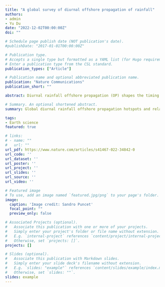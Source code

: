 ```yaml
---
title: "A global survey of diurnal offshore propagation of rainfall"
authors:
- admin
- Yu Du
date: "2022-12-02T00:00:00Z"
doi: ""

# Schedule page publish date (NOT publication's date).
#publishDate: "2017-01-01T00:00:00Z"

# Publication type.
# Accepts a single type but formatted as a YAML list (for Hugo requirements).
# Enter a publication type from the CSL standard.
publication_types: ["Article"]

# Publication name and optional abbreviated publication name.
publication: "Nature Communications"
publication_short: ""

abstract: Diurnal rainfall offshore propagation (OP) shapes the timing and intensity of coastal rainfall and thus impacts both nature and society. Previous OP studies have rarely compared various coasts, and a consensus regarding physical mechanisms has not been reached on a global scale. Here, we provide the global climatology of observed OP, which propagates across ~78% of all coasts and accounts for ~59% of the coastal precipitation. Generally, OP is facilitated by low latitudes, high moisture conditions and offshore background winds. OP at low latitudes in a high-moisture environment is mainly caused by inertia–gravity waves due to the land–sea thermal contrast, whereas OP at higher latitudes is significantly influenced by background winds under trapped land–sea breeze circulation conditions. Slower near-shore OP might be modulated by density currents. Our results provide a guide for global OP hotspots and suggest relative contributions of mechanisms from a statistical perspective.

# Summary. An optional shortened abstract.
summary: Global diurnal rainfall offshore propagation hotspots and relative contributions of mechanisms from a statistical perspective.

tags:
- Earth science
featured: true

# links:
# - name: ""
#   url: ""
url_pdf: https://www.nature.com/articles/s41467-022-34842-0
url_code: ''
url_dataset: ''
url_poster: ''
url_project: ''
url_slides: ''
url_source: ''
url_video: ''

# Featured image
# To use, add an image named `featured.jpg/png` to your page's folder. 
image:
  caption: 'Image credit: Sandro Puncet'
  focal_point: ""
  preview_only: false

# Associated Projects (optional).
#   Associate this publication with one or more of your projects.
#   Simply enter your project's folder or file name without extension.
#   E.g. `internal-project` references `content/project/internal-project/index.md`.
#   Otherwise, set `projects: []`.
projects: []

# Slides (optional).
#   Associate this publication with Markdown slides.
#   Simply enter your slide deck's filename without extension.
#   E.g. `slides: "example"` references `content/slides/example/index.md`.
#   Otherwise, set `slides: ""`.
slides: example
---
```


<!-- {{% callout note %}}
Click the *Cite* button above to demo the feature to enable visitors to import publication metadata into their reference management software.
{{% /callout %}}



This work is driven by the results in my [previous paper](/publication/conference-paper/) on LLMs.

{{% callout note %}}
Create your slides in Markdown - click the *Slides* button to check out the example.
{{% /callout %}}

Add the publication's **full text** or **supplementary notes** here. You can use rich formatting such as including [code, math, and images](https://docs.hugoblox.com/content/writing-markdown-latex/). -->